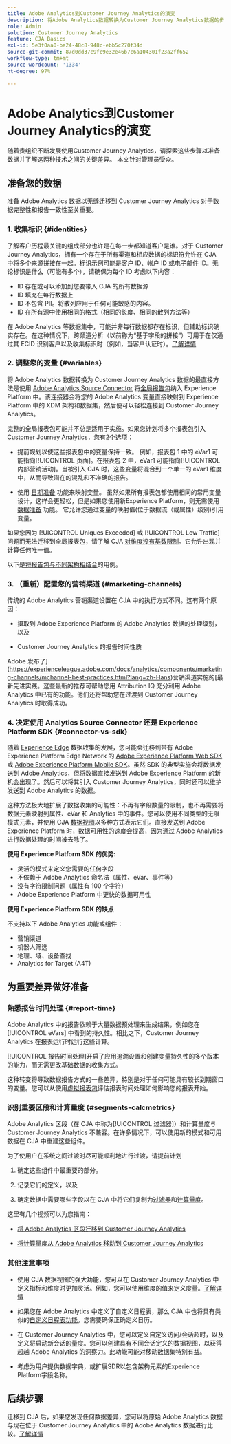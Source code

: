 ```yaml
---
title: Adobe Analytics到Customer Journey Analytics的演变
description: 将Adobe Analytics数据转换为Customer Journey Analytics数据的步骤
role: Admin
solution: Customer Journey Analytics
feature: CJA Basics
exl-id: 5e3f0aa0-ba24-48c8-948c-ebb5c270f34d
source-git-commit: 87d0dd37c9fc9e32e46b7c6a104301f23a2ff652
workflow-type: tm+mt
source-wordcount: '1334'
ht-degree: 97%

---
```


# Adobe Analytics到Customer Journey Analytics的演变

随着贵组织不断发展使用Customer Journey Analytics，请探索这些步骤以准备数据并了解这两种技术之间的关键差异。 本文针对管理员受众。

## 准备您的数据

准备 Adobe Analytics 数据以无缝迁移到 Customer Journey Analytics 对于数据完整性和报告一致性至关重要。

### 1. 收集标识 {#identities}

了解客户历程最关键的组成部分也许是在每一步都知道客户是谁。对于 Customer Journey Analytics，拥有一个存在于所有渠道和相应数据的标识符允许在 CJA 中将多个来源拼接在一起。标识示例可能是客户 ID、帐户 ID 或电子邮件 ID。无论标识是什么（可能有多个），请确保为每个 ID 考虑以下内容：

* ID 存在或可以添加到您要带入 CJA 的所有数据源
* ID 填充在每行数据上
* ID 不包含 PII。将散列应用于任何可能敏感的内容。
* ID 在所有源中使用相同的格式（相同的长度、相同的散列方法等）

在 Adobe Analytics 等数据集中，可能并非每行数据都存在标识，但辅助标识确实存在。在这种情况下，跨频道分析（以前称为“基于字段的拼接”）可用于在仅通过其 ECID 识别客户以及收集标识时（例如，当客户认证时）。[了解详情](https://experienceleague.adobe.com/docs/analytics-platform/using/cja-connections/cca/overview.html?lang=zh-Hans)

### 2. 调整您的变量 {#variables}

将 Adobe Analytics 数据转换为 Customer Journey Analytics 数据的最直接方法是使用 [Adobe Analytics Source Connector](https://experienceleague.adobe.com/docs/analytics/implementation/prepare/global-rs.html) 将[全局报告包](https://experienceleague.adobe.com/docs/experience-platform/sources/ui-tutorials/create/adobe-applications/analytics.html?lang=zh-Hans)纳入 Experience Platform 中。该连接器会将您的 Adobe Analytics 变量直接映射到 Experience Platform 中的 XDM 架构和数据集，然后便可以轻松连接到 Customer Journey Analytics。

完整的全局报表包可能并不总是适用于实施。如果您计划将多个报表包引入Customer Journey Analytics，您有2个选项：

* 提前规划以使这些报表包中的变量保持一致。 例如，报表包 1 中的 eVar1 可能指向[!UICONTROL 页面]。在报表包 2 中，eVar1 可能指向[!UICONTROL 内部营销活动]。当被引入 CJA 时，这些变量将混合到一个单一的 eVar1 维度中，从而导致潜在的混乱和不准确的报告。

* 使用 [日期准备](https://experienceleague.adobe.com/docs/experience-platform/data-prep/home.html) 功能来映射变量。 虽然如果所有报表包都使用相同的常用变量设计，这样会更轻松，但是如果您使用新Experience Platform，则无需使用 [数据准备](https://experienceleague.adobe.com/docs/experience-platform/sources/ui-tutorials/create/adobe-applications/analytics.html#mapping) 功能。 它允许您通过变量的映射值(位于数据流（或属性）级别)引用变量。

如果您因为 [!UICONTROL Uniques Exceeded] 或 [!UICONTROL Low Traffic] 问题而无法迁移到全局报表包，请了解 CJA [对维度没有基数限制](/help/components/dimensions/high-cardinality.md)。它允许出现并计算任何唯一值。

以下是[将报告包与不同架构相结合](/help/use-cases/combine-report-suites.md)的用例。

### 3. （重新）配置您的营销渠道 {#marketing-channels}

传统的 Adobe Analytics 营销渠道设置在 CJA 中的执行方式不同。这有两个原因：

* 摄取到 Adobe Experience Platform 的 Adobe Analytics 数据的处理级别，以及

* Customer Journey Analytics 的报告时间性质

Adobe 发布了](https://experienceleague.adobe.com/docs/analytics/components/marketing-channels/mchannel-best-practices.html?lang=zh-Hans)营销渠道实施的[最新先进实践。这些最新的推荐可帮助您用 Attribution IQ 充分利用 Adobe Analytics 中已有的功能。他们还将帮助您在过渡到 Customer Journey Analytics 时取得成功。

### 4. 决定使用 Analytics Source Connector 还是 Experience Platform SDK {#connector-vs-sdk}

随着 [Experience Edge](https://experienceleague.adobe.com/docs/experience-platform/edge/home.html) 数据收集的发展，您可能会迁移到带有 Adobe Experience Platform Edge Network 的 [Adobe Experience Platform Web SDK](https://experienceleague.adobe.com/docs/web-sdk.html) 或 [Adobe Experience Platform Mobile SDK](https://experienceleague.adobe.com/docs/mobile.html)。虽然 SDK 的典型实施会将数据发送到 Adobe Analytics，但将数据直接发送到 Adobe Experience Platform 的新机会出现了。然后可以将其引入 Customer Journey Analytics，同时还可以维护发送到 Adobe Analytics 的数据。

这种方法极大地扩展了数据收集的可能性：不再有字段数量的限制，也不再需要将数据元素映射到属性、eVar 和 Analytics 中的事件。您可以使用不同类型的无限模式元素，并使用 CJA [数据视图](/help/data-views/data-views.md)以多种方式表示它们。直接发送到 Adobe Experience Platform 时，数据可用性的速度会提高，因为通过 Adobe Analytics 进行数据处理的时间被去除了。

**使用 Experience Platform SDK 的优势:**

* 灵活的模式来定义您需要的任何字段
* 不依赖于 Adobe Analytics 命名法（属性、eVar、事件等）
* 没有字符限制问题（属性有 100 个字符）
* Adobe Experience Platform 中更快的数据可用性

**使用 Experience Platform SDK 的缺点**

不支持以下 Adobe Analytics 功能或组件：

* 营销渠道
* 机器人筛选
* 地理、域、设备查找
* Analytics for Target (A4T)

## 为重要差异做好准备

### 熟悉报告时间处理 {#report-time}

Adobe Analytics 中的报告依赖于大量数据预处理来生成结果，例如您在 [!UICONTROL eVars] 中看到的持久性。相比之下，Customer Journey Analytics 在报表运行时运行这些计算。

[!UICONTROL 报告时间处理]开启了应用追溯设置和创建变量持久性的多个版本的能力，而无需更改基础数据的收集方式。

这种转变将导致数据报告方式的一些差异，特别是对于任何可能具有较长到期窗口的变量。您可以从使用[虚拟报表包](https://experienceleague.adobe.com/docs/analytics/components/virtual-report-suites/vrs-report-time-processing.html)评估报表时间处理如何影响您的报表开始。

### 识别重要区段和计算量度 {#segments-calcmetrics}

Adobe Analytics 区段（在 CJA 中称为[!UICONTROL 过滤器]）和计算量度与 Customer Journey Analytics 不兼容。在许多情况下，可以使用新的模式和可用数据在 CJA 中重建这些组件。

为了使用户在系统之间过渡时尽可能顺利地进行过渡，请提前计划

1. 确定这些组件中最重要的部分。

1. 记录它们的定义，以及

1. 确定数据中需要哪些字段以在 CJA 中将它们复制为[过滤器](/help/components/filters/filters-overview.md)和[计算量度](/help/components/calc-metrics/calc-metr-overview.md)。

这里有几个视频可以为您指南：

* [将 Adobe Analytics 区段迁移到 Customer Journey Analytics](https://experienceleague.adobe.com/docs/customer-journey-analytics-learn/tutorials/moving-adobe-analytics-segments-to-customer-journey-analytics.html)

* [将计算量度从 Adobe Analytics 移动到 Customer Journey Analytics](https://experienceleague.adobe.com/docs/customer-journey-analytics-learn/tutorials/components/calc-metrics/moving-your-calculated-metrics-from-adobe-analytics-to-customer-journey-analytics.html?lang=en)

### 其他注意事项

* 使用 CJA 数据视图的强大功能，您可以在 Customer Journey Analytics 中定义指标和维度时更加灵活。例如，您可以使用维度的值来定义度量。[了解详情](/help/data-views/data-views-usecases.md)

* 如果您在 Adobe Analytics 中定义了自定义日程表，那么 CJA 中也将具有类似的[自定义日程表功能](/help/components/date-ranges/custom-date-ranges.md)。您需要确保正确定义日历。

* 在 Customer Journey Analytics 中，您可以定义自定义访问/会话超时，以及定义将启动新会话的量度。您可以创建具有不同会话定义的数据视图，以获得超越 Adobe Analytics 的洞察力。此功能可能对移动数据集特别有益。

* 考虑为用户提供数据字典，或扩展SDR以包含架构元素的Experience Platform字段名称。

## 后续步骤

迁移到 CJA 后，如果您发现任何数据差异，您可以将原始 Adobe Analytics 数据与现在位于 Customer Journey Analytics 中的 Adobe Analytics 数据进行比较。[了解详情](/help/troubleshooting/compare.md)
